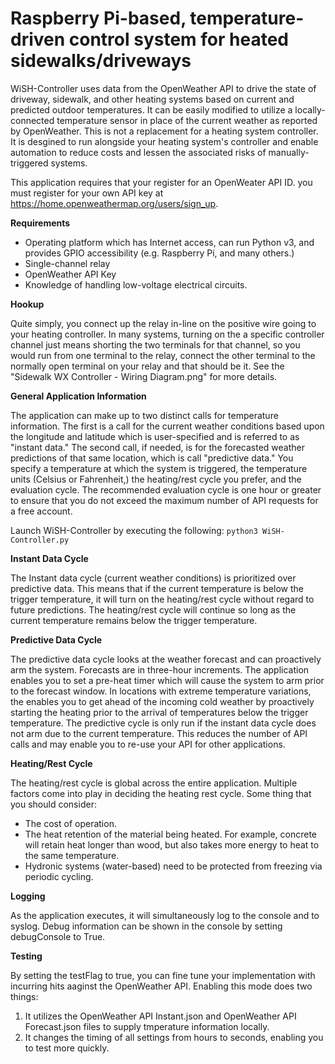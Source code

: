 # Raspberry Pi-based, temperature-driven control system for heated sidewalks/driveways
WiSH-Controller uses data from the OpenWeather API to drive the state of driveway, sidewalk, and other heating systems based on current and predicted outdoor temperatures. It can be easily modified to utilize a locally-connected temperature sensor in place of the current weather as reported by OpenWeather. This is not a replacement for a heating system controller. It is desgined to run alongside your heating system's controller and enable automation to reduce costs and lessen the associated risks of manually-triggered systems. 

This application requires that your register for an OpenWeater API ID. you must register for your own API key at https://home.openweathermap.org/users/sign_up. 

**Requirements**

- Operating platform which has Internet access, can run Python v3, and provides GPIO accessibility (e.g. Raspberry Pi, and many others.)
- Single-channel relay
- OpenWeather API Key
- Knowledge of handling low-voltage electrical circuits.

**Hookup**

Quite simply, you connect up the relay in-line on the positive wire going to your heating controller. In many systems, turning on the a specific controller channel just means shorting the two terminals for that channel, so you would run from one terminal to the relay, connect the other terminal to the normally open terminal on your relay and that should be it. See the "Sidewalk WX Controller - Wiring Diagram.png" for more details. 

**General Application Information**

The application can make up to two distinct calls for temperature information. The first is a call for the current weather conditions based upon the longitude and latitude which is user-specified and is referred to as "instant data." The second call, if needed, is for the forecasted weather predictions of that same location, which is call "predictive data." You specify a temperature at which the system is triggered, the temperature units (Celsius or Fahrenheit,) the heating/rest cycle you prefer, and the evaluation cycle. The recommended evaluation cycle is one hour or greater to ensure that you do not exceed the maximum number of API requests for a free account. 

Launch WiSH-Controller by executing the following: `python3 WiSH-Controller.py`

**Instant Data Cycle**

The Instant data cycle (current weather conditions) is prioritized over predictive data. This means that if the current temperature is below the trigger temperature, it will turn on the heating/rest cycle without regard to future predictions. The heating/rest cycle will continue so long as the current temperature remains below the trigger temperature.

**Predictive Data Cycle**

The predictive data cycle looks at the weather forecast and can proactively arm the system. Forecasts are in three-hour increments. The application enables you to set a pre-heat timer which will cause the system to arm prior to the forecast window. In locations with extreme temperature variations, the enables you to get ahead of the incoming cold weather by proactively starting the heating prior to the arrival of temperatures below the trigger temperature. The predictive cycle is only run if the instant data cycle does not arm due to the current temperature. This reduces the number of API calls and may enable you to re-use your API for other applications. 

**Heating/Rest Cycle**

The heating/rest cycle is global across the entire application. Multiple factors come into play in deciding the heating rest cycle. Some thing that you should consider:
  - The cost of operation.
  - The heat retention of the material being heated. For example, concrete will retain heat longer than wood, but also takes more energy to heat to the same temperature. 
  - Hydronic systems (water-based) need to be protected from freezing via periodic cycling. 
  
**Logging**

As the application executes, it will simultaneously log to the console and to syslog. Debug information can be shown in the console by setting debugConsole to True. 

**Testing**

By setting the testFlag to true, you can fine tune your implementation with incurring hits aaginst the OpenWeather API. Enabling this mode does two things:
  1. It utilizes the OpenWeather API Instant.json and OpenWeather API Forecast.json files to supply tmperature information locally. 
  2. It changes the timing of all settings from hours to seconds, enabling you to test more quickly.
  
  
